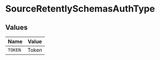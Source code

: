 # SourceRetentlySchemasAuthType


## Values

| Name    | Value   |
| ------- | ------- |
| `TOKEN` | Token   |